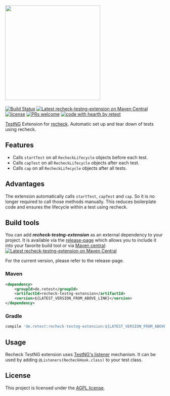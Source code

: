 # <a href="https://retest.dev"><img src="https://assets.retest.org/retest/ci/logos/recheck-screen.svg" width="300"/></a>

[![Build Status](https://travis-ci.com/retest/recheck-testng-extension.svg?branch=master)](https://travis-ci.com/retest/recheck-testng-extension)
[![Latest recheck-testng-extension on Maven Central](https://maven-badges.herokuapp.com/maven-central/de.retest/recheck-testng-extension/badge.svg?style=flat)](https://mvnrepository.com/artifact/de.retest/recheck-testng-extension)
[![license](https://img.shields.io/badge/license-AGPL-brightgreen.svg)](https://github.com/retest/recheck-testng-extension/blob/master/LICENSE)
[![PRs welcome](https://img.shields.io/badge/PRs-welcome-ff69b4.svg)](https://github.com/retest/recheck-testng-extension/issues?q=is%3Aissue+is%3Aopen+label%3A%22help+wanted%22)
[![code with hearth by retest](https://img.shields.io/badge/%3C%2F%3E%20with%20%E2%99%A5%20by-retest-C1D82F.svg)](https://retest.de/)

[TestNG](https://testng.org/doc/) Extension for [recheck](https://github.com/retest/recheck). Automatic set up and tear down of tests using recheck.

## Features

* Calls `startTest` on all `RecheckLifecycle` objects before each test.
* Calls `capTest` on all `RecheckLifecycle` objects after each test.
* Calls `cap` on all `RecheckLifecycle` objects after all tests.

## Advantages

The extension automatically calls `startTest`, `capTest` and `cap`. So it is no longer required to call those methods manually. This reduces boilerplate code and ensures the lifecycle within a test using recheck.

## Build tools

You can add ***recheck-testng-extension*** as an external dependency to your project. It is available via the [release-page](https://github.com/retest/recheck-testng-extension/releases) which allows you to include it into your favorite build tool or via [Maven central](https://mvnrepository.com/artifact/de.retest/recheck-testng-extension): [![Latest recheck-testng-extension on Maven Central](https://maven-badges.herokuapp.com/maven-central/de.retest/recheck-testng-extension/badge.svg?style=flat)](https://mvnrepository.com/artifact/de.retest/recheck-testng-extension)

For the current version, please refer to the release-page.

### Maven

```xml
<dependency>
	<groupId>de.retest</groupId>
	<artifactId>recheck-testng-extension</artifactId>
	<version>${LATEST_VERSION_FROM_ABOVE_LINK}</version>
</dependency>
```

### Gradle

```gradle
compile 'de.retest:recheck-testng-extension:${LATEST_VERSION_FROM_ABOVE_LINK}'
```

## Usage

Recheck TestNG extension uses [TestNG's listener](https://testng.org/doc/documentation-main.html#testng-listeners) mechanism. It can be used by adding `@Listeners(RecheckHook.class)` to your test class.

## License

This project is licensed under the [AGPL license](LICENSE).
